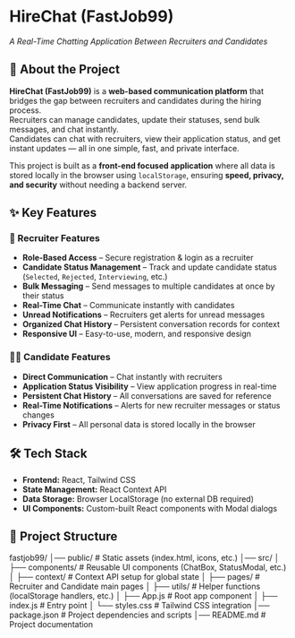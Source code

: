 # HireChat (FastJob99)  
_A Real-Time Chatting Application Between Recruiters and Candidates_

## 📖 About the Project
**HireChat (FastJob99)** is a **web-based communication platform** that bridges the gap between recruiters and candidates during the hiring process.  
Recruiters can manage candidates, update their statuses, send bulk messages, and chat instantly.  
Candidates can chat with recruiters, view their application status, and get instant updates — all in one simple, fast, and private interface.

This project is built as a **front-end focused application** where all data is stored locally in the browser using `localStorage`, ensuring **speed, privacy, and security** without needing a backend server.

## ✨ Key Features

### 👔 Recruiter Features
- **Role-Based Access** – Secure registration & login as a recruiter  
- **Candidate Status Management** – Track and update candidate status (`Selected`, `Rejected`, `Interviewing`, etc.)  
- **Bulk Messaging** – Send messages to multiple candidates at once by their status  
- **Real-Time Chat** – Communicate instantly with candidates  
- **Unread Notifications** – Recruiters get alerts for unread messages  
- **Organized Chat History** – Persistent conversation records for context  
- **Responsive UI** – Easy-to-use, modern, and responsive design  

### 👨‍💻 Candidate Features
- **Direct Communication** – Chat instantly with recruiters  
- **Application Status Visibility** – View application progress in real-time  
- **Persistent Chat History** – All conversations are saved for reference  
- **Real-Time Notifications** – Alerts for new recruiter messages or status changes  
- **Privacy First** – All personal data is stored locally in the browser  

## 🛠️ Tech Stack

- **Frontend:** React, Tailwind CSS  
- **State Management:** React Context API  
- **Data Storage:** Browser LocalStorage (no external DB required)  
- **UI Components:** Custom-built React components with Modal dialogs  

## 📂 Project Structure
fastjob99/
│── public/ # Static assets (index.html, icons, etc.)
│── src/
│ ├── components/ # Reusable UI components (ChatBox, StatusModal, etc.)
│ ├── context/ # Context API setup for global state
│ ├── pages/ # Recruiter and Candidate main pages
│ ├── utils/ # Helper functions (localStorage handlers, etc.)
│ ├── App.js # Root app component
│ ├── index.js # Entry point
│ └── styles.css # Tailwind CSS integration
│── package.json # Project dependencies and scripts
│── README.md # Project documentation

